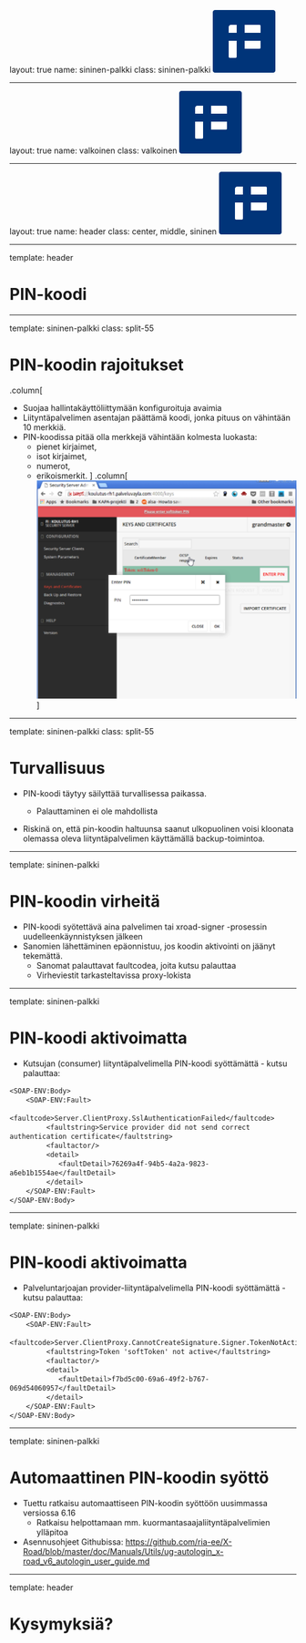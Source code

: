layout: true
name: sininen-palkki
class: sininen-palkki
![logo](../suomifi_logo.svg)

---
layout: true
name: valkoinen
class: valkoinen
![logo](../suomifi_logo.svg)

---
layout: true
name: header
class: center, middle, sininen
![logo](../suomifi_logo.svg)

<!--DON'T TOUCH ABOVE THIS !!!!!! -->
---

template: header
# PIN-koodi

---

template: sininen-palkki
class: split-55

# PIN-koodin rajoitukset

.column[
- Suojaa hallintakäyttöliittymään konfiguroituja avaimia
- Liityntäpalvelimen asentajan päättämä koodi, jonka pituus on vähintään 10 merkkiä.
- PIN-koodissa pitää olla merkkejä vähintään kolmesta luokasta:
   - pienet kirjaimet,
   - isot kirjaimet,
   - numerot,
   - erikoismerkit.
]
.column[![PIN-koodi](../images/pin-koodi.png)]

---
template: sininen-palkki
class: split-55

# Turvallisuus

- PIN-koodi täytyy säilyttää turvallisessa paikassa.
   - Palauttaminen ei ole mahdollista
   
- Riskinä on, että pin-koodin haltuunsa saanut ulkopuolinen voisi kloonata olemassa oleva liityntäpalvelimen
käyttämällä backup-toimintoa. 


---

template: sininen-palkki

# PIN-koodin virheitä

- PIN-koodi syötettävä aina palvelimen tai xroad-signer -prosessin uudelleenkäynnistyksen jälkeen
- Sanomien lähettäminen epäonnistuu, jos koodin aktivointi on jäänyt tekemättä.
   - Sanomat palauttavat faultcodea, joita kutsu palauttaa
   - Virheviestit tarkasteltavissa proxy-lokista
   
---

template: sininen-palkki

# PIN-koodi aktivoimatta
   
- Kutsujan (consumer) liityntäpalvelimella PIN-koodi syöttämättä - kutsu palauttaa:

```
<SOAP-ENV:Body>
    <SOAP-ENV:Fault>
         <faultcode>Server.ClientProxy.SslAuthenticationFailed</faultcode>
         <faultstring>Service provider did not send correct authentication certificate</faultstring>
         <faultactor/>
         <detail>
            <faultDetail>76269a4f-94b5-4a2a-9823-a6eb1b1554ae</faultDetail>
         </detail>
    </SOAP-ENV:Fault>
</SOAP-ENV:Body>
```

---

template: sininen-palkki

# PIN-koodi aktivoimatta

- Palveluntarjoajan provider-liityntäpalvelimella PIN-koodi syöttämättä - kutsu palauttaa:

```
<SOAP-ENV:Body>
    <SOAP-ENV:Fault>
         <faultcode>Server.ClientProxy.CannotCreateSignature.Signer.TokenNotActive</faultcode>
         <faultstring>Token 'softToken' not active</faultstring>
         <faultactor/>
         <detail>
            <faultDetail>f7bd5c00-69a6-49f2-b767-069d54060957</faultDetail>
         </detail>
    </SOAP-ENV:Fault>
</SOAP-ENV:Body>
```

---

template: sininen-palkki

# Automaattinen PIN-koodin syöttö

- Tuettu ratkaisu automaattiseen PIN-koodin syöttöön uusimmassa versiossa 6.16 
    - Ratkaisu helpottamaan mm. kuormantasaajaliityntäpalvelimien ylläpitoa
- Asennusohjeet Githubissa: 
https://github.com/ria-ee/X-Road/blob/master/doc/Manuals/Utils/ug-autologin_x-road_v6_autologin_user_guide.md 

---

template: header

# Kysymyksiä?